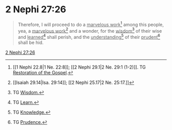 # 2 Nephi 27:26

> Therefore, I will proceed to do a <u>marvelous work</u>[^a] among this people, yea, a <u>marvelous work</u>[^b] and a wonder, for the <u>wisdom</u>[^c] of their wise and <u>learned</u>[^d] shall perish, and the <u>understanding</u>[^e] of their <u>prudent</u>[^f] shall be hid.

[2 Nephi 27:26](https://www.churchofjesuschrist.org/study/scriptures/bofm/2-ne/27?lang=eng&id=p26#p26)


[^a]: [[1 Nephi 22.8|1 Ne. 22:8]]; [[2 Nephi 29.1|2 Ne. 29:1 (1-2)]]. TG [Restoration of the Gospel](https://www.churchofjesuschrist.org/study/scriptures/tg/restoration-of-the-gospel?lang=eng).
[^b]: [[Isaiah 29.14|Isa. 29:14]]; [[2 Nephi 25.17|2 Ne. 25:17.]]
[^c]: TG [Wisdom.](https://www.churchofjesuschrist.org/study/scriptures/tg/wisdom?lang=eng)
[^d]: TG [Learn.](https://www.churchofjesuschrist.org/study/scriptures/tg/learn?lang=eng)
[^e]: TG [Knowledge.](https://www.churchofjesuschrist.org/study/scriptures/tg/knowledge?lang=eng)
[^f]: TG [Prudence.](https://www.churchofjesuschrist.org/study/scriptures/tg/prudence?lang=eng)

